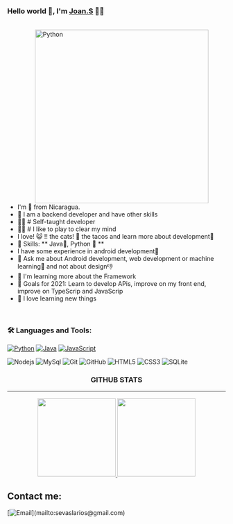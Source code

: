 

### Hello world 👋, I'm [Joan.S](https://github.com/JoanAlvarado040700) 👨‍💻

<br/>
<img align="right" height="400px" style="margin-right:40px; margin-left:40px" alt="Python" src="https://media.giphy.com/media/KAq5w47R9rmTuvWOWa/giphy.gif" />

* I'm  🚀 from Nicaragua.
* 💬 I am a backend developer and have other skills
* 👨‍💻 # Self-taught developer
* 👨‍💻 # I like to play to clear my mind
* I love! 😺 !! the cats! 💙 the tacos and learn more about development📱
* 🌱 Skills: ** Java💛, Python 💙 **
* I have some experience in android development📱
* 💬 Ask me about Android development, web development or machine learning👾 and not about design👎
* 👯 I'm learning more about the Framework
* 🥅 Goals for 2021: Learn to develop APis, improve on my front end, improve on TypeScrip and JavaScrip
* 🌱 I love learning new things 

<br/>


### 🛠️ Languages and Tools:
[![Python](https://img.shields.io/badge/Python-Blue1F?style=for-the-badge&logo=python&logoColor=blue&labelColor=101010)]()
[![Java](https://img.shields.io/badge/Java-red?style=for-the-badge&logo=java&logoColor=white&labelColor=101010)]()
[![JavaScript](https://img.shields.io/badge/JavaScript-F7DF1E?style=for-the-badge&logo=javascript&logoColor=black)]()


![Nodejs](https://img.shields.io/badge/-Nodejs-black?style=flat-square&logo=Node.js)
![MySql](https://img.shields.io/badge/-MySql-black?style=flat-square&logo=mysql)
![Git](https://img.shields.io/badge/-Git-black?style=flat-square&logo=git)
![GitHub](https://img.shields.io/badge/-GitHub-black?style=flat-square&logo=github)
![HTML5](https://img.shields.io/badge/-HTML5-black?style=flat-square&logo=html5&logoColor=white)
![CSS3](https://img.shields.io/badge/-CSS3-black?style=flat-square&logo=css3)
![SQLite](https://img.shields.io/badge/-SQLite-black?style=for-the-badge&logo=SQLite)



<h3 align="center">GITHUB STATS<hr/></h3>

<p align="center">
  <a href="https://github.com/JoanAlvarado040700">
    <img height="180em" src="https://github-readme-stats-eight-theta.vercel.app/api?username=JoanAlvarado040700&show_icons=true&theme=dracula&include_all_commits=true&count_private=true"/>
    <img height="180em" src="https://github-readme-stats-eight-theta.vercel.app/api/top-langs/?username=JoanAlvarado040700&layout=compact&langs_count=8&theme=dracula"/>
  </a>  
  
 <!-- ![](https://activity-graph.herokuapp.com/graph?username=manuelduarte077&theme=github) -->

</p>

       
## Contact me:
[![Email](https://img.shields.io/badge/sevaslarios@gmail.com-my_personal_email_(slow_response)-D14836?style=for-the-badge&logo=gmail&logoColor=white&labelColor=101010)](mailto:sevaslarios@gmail.com)




<!---
JoanAlvarado040700/JoanAlvarado040700 is a ✨ special ✨ repository because its `README.md` (this file) appears on your GitHub profile.
You can click the Preview link to take a look at your changes.
--->
